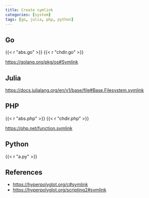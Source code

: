 ```yaml
---
title: Create symlink
categories: [system]
tags: [go, julia, php, python]
---
```


## Go

{{< r "abs.go" >}}
{{< r "chdir.go" >}}

<https://golang.org/pkg/os#Symlink>

## Julia

<https://docs.julialang.org/en/v1/base/file#Base.Filesystem.symlink>

## PHP

{{< r "abs.php" >}}
{{< r "chdir.php" >}}

<https://php.net/function.symlink>

## Python

{{< r "a.py" >}}

## References

- <https://hyperpolyglot.org/c#symlink>
- <https://hyperpolyglot.org/scripting2#symlink>
